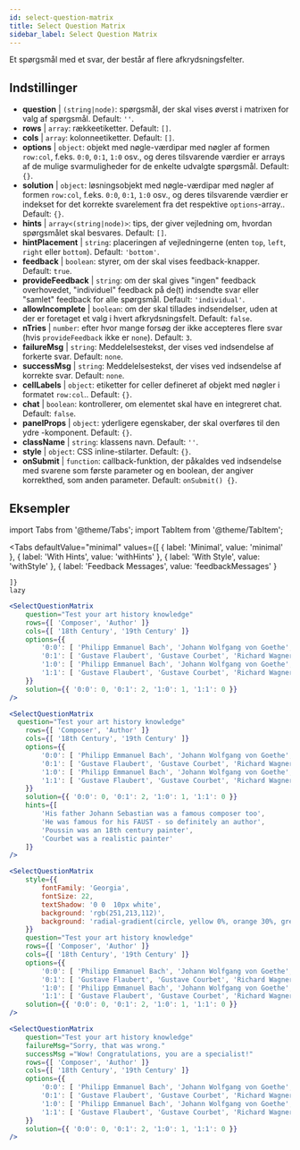 ```yaml
---
id: select-question-matrix
title: Select Question Matrix
sidebar_label: Select Question Matrix
---
```


Et spørgsmål med et svar, der består af flere afkrydsningsfelter.

## Indstillinger

* __question__ | `(string|node)`: spørgsmål, der skal vises øverst i matrixen for valg af spørgsmål. Default: `''`.
* __rows__ | `array`: rækkeetiketter. Default: `[]`.
* __cols__ | `array`: kolonneetiketter. Default: `[]`.
* __options__ | `object`: objekt med nøgle-værdipar med nøgler af formen `row:col`, f.eks. `0:0`, `0:1`, `1:0` osv., og deres tilsvarende værdier er arrays af de mulige svarmuligheder for de enkelte udvalgte spørgsmål. Default: `{}`.
* __solution__ | `object`: løsningsobjekt med nøgle-værdipar med nøgler af formen `row:col`, f.eks. `0:0`, `0:1`, `1:0` osv., og deres tilsvarende værdier er indekset for det korrekte svarelement fra det respektive `options`-array.. Default: `{}`.
* __hints__ | `array<(string|node)>`: tips, der giver vejledning om, hvordan spørgsmålet skal besvares. Default: `[]`.
* __hintPlacement__ | `string`: placeringen af vejledningerne (enten `top`, `left`, `right` eller `bottom`). Default: `'bottom'`.
* __feedback__ | `boolean`: styrer, om der skal vises feedback-knapper. Default: `true`.
* __provideFeedback__ | `string`: om der skal gives "ingen" feedback overhovedet, "individuel" feedback på de(t) indsendte svar eller "samlet" feedback for alle spørgsmål. Default: `'individual'`.
* __allowIncomplete__ | `boolean`: om der skal tillades indsendelser, uden at der er foretaget et valg i hvert afkrydsningsfelt. Default: `false`.
* __nTries__ | `number`: efter hvor mange forsøg der ikke accepteres flere svar (hvis `provideFeedback` ikke er `none`). Default: `3`.
* __failureMsg__ | `string`: Meddelelsestekst, der vises ved indsendelse af forkerte svar. Default: `none`.
* __successMsg__ | `string`: Meddelelsestekst, der vises ved indsendelse af korrekte svar. Default: `none`.
* __cellLabels__ | `object`: etiketter for celler defineret af objekt med nøgler i formatet `row:col`.. Default: `{}`.
* __chat__ | `boolean`: kontrollerer, om elementet skal have en integreret chat. Default: `false`.
* __panelProps__ | `object`: yderligere egenskaber, der skal overføres til den ydre <Panel /> -komponent. Default: `{}`.
* __className__ | `string`: klassens navn. Default: `''`.
* __style__ | `object`: CSS inline-stilarter. Default: `{}`.
* __onSubmit__ | `function`: callback-funktion, der påkaldes ved indsendelse med svarene som første parameter og en boolean, der angiver korrekthed, som anden parameter. Default: `onSubmit() {}`.


## Eksempler


import Tabs from '@theme/Tabs';
import TabItem from '@theme/TabItem';

<Tabs
    defaultValue="minimal"
    values={[
        { label: 'Minimal', value: 'minimal' },
        { label: 'With Hints', value: 'withHints' },
        { label: 'With Style', value: 'withStyle' },
        { label: 'Feedback Messages', value: 'feedbackMessages' }
        
    ]}
    lazy
>

<TabItem value="minimal">

```jsx live
<SelectQuestionMatrix
    question="Test your art history knowledge"
    rows={[ 'Composer', 'Author' ]} 
    cols={[ '18th Century', '19th Century' ]} 
    options={{ 
        '0:0': [ 'Philipp Emmanuel Bach', 'Johann Wolfgang von Goethe', 'Nicolas Poussin'], 
        '0:1': [ 'Gustave Flaubert', 'Gustave Courbet', 'Richard Wagner'] ,
        '1:0': [ 'Philipp Emmanuel Bach', 'Johann Wolfgang von Goethe', 'Nicolas Poussin'],
        '1:1': [ 'Gustave Flaubert', 'Gustave Courbet', 'Richard Wagner'] 
    }} 
    solution={{ '0:0': 0, '0:1': 2, '1:0': 1, '1:1': 0 }}
/>
```
</TabItem>

<TabItem value="withHints">

```jsx live
<SelectQuestionMatrix
  question="Test your art history knowledge"
    rows={[ 'Composer', 'Author' ]} 
    cols={[ '18th Century', '19th Century' ]} 
    options={{ 
        '0:0': [ 'Philipp Emmanuel Bach', 'Johann Wolfgang von Goethe', 'Nicolas Poussin'], 
        '0:1': [ 'Gustave Flaubert', 'Gustave Courbet', 'Richard Wagner'] ,
        '1:0': [ 'Philipp Emmanuel Bach', 'Johann Wolfgang von Goethe', 'Nicolas Poussin'],
        '1:1': [ 'Gustave Flaubert', 'Gustave Courbet', 'Richard Wagner'] 
    }} 
    solution={{ '0:0': 0, '0:1': 2, '1:0': 1, '1:1': 0 }}
    hints={[
        'His father Johann Sebastian was a famous composer too',
        'He was famous for his FAUST - so definitely an author',
        'Poussin was an 18th century painter',
        'Courbet was a realistic painter'
    ]}
/>
```
</TabItem>

<TabItem value="withStyle">

```jsx live
<SelectQuestionMatrix
    style={{ 
        fontFamily: 'Georgia',
        fontSize: 22, 
        textShadow: '0 0  10px white',
        background: 'rgb(251,213,112)',
        background: 'radial-gradient(circle, yellow 0%, orange 30%, green 100%)'
    }}
    question="Test your art history knowledge"
    rows={[ 'Composer', 'Author' ]} 
    cols={[ '18th Century', '19th Century' ]} 
    options={{ 
        '0:0': [ 'Philipp Emmanuel Bach', 'Johann Wolfgang von Goethe', 'Nicolas Poussin'], 
        '0:1': [ 'Gustave Flaubert', 'Gustave Courbet', 'Richard Wagner'] ,
        '1:0': [ 'Philipp Emmanuel Bach', 'Johann Wolfgang von Goethe', 'Nicolas Poussin'],
        '1:1': [ 'Gustave Flaubert', 'Gustave Courbet', 'Richard Wagner'] }} 
    solution={{ '0:0': 0, '0:1': 2, '1:0': 1, '1:1': 0 }}
/>
```
</TabItem>


<TabItem value="feedbackMessages">

```jsx live
<SelectQuestionMatrix
    question="Test your art history knowledge"
    failureMsg="Sorry, that was wrong." 
    successMsg ="Wow! Congratulations, you are a specialist!"
    rows={[ 'Composer', 'Author' ]} 
    cols={[ '18th Century', '19th Century' ]} 
    options={{ 
        '0:0': [ 'Philipp Emmanuel Bach', 'Johann Wolfgang von Goethe', 'Nicolas Poussin'], 
        '0:1': [ 'Gustave Flaubert', 'Gustave Courbet', 'Richard Wagner'] ,
        '1:0': [ 'Philipp Emmanuel Bach', 'Johann Wolfgang von Goethe', 'Nicolas Poussin'],
        '1:1': [ 'Gustave Flaubert', 'Gustave Courbet', 'Richard Wagner'] 
    }} 
    solution={{ '0:0': 0, '0:1': 2, '1:0': 1, '1:1': 0 }}
/>
```

</TabItem>

</Tabs>

